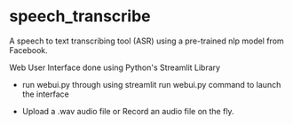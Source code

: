 # speech_transcribe

A speech to text transcribing tool (ASR) using a pre-trained nlp model from Facebook.

Web User Interface done using Python's Streamlit Library

- run webui.py through using streamlit run webui.py command to launch the interface

- Upload a .wav audio file or Record an audio file on the fly.

